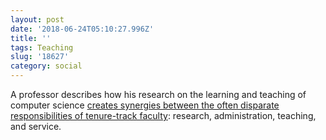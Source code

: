 ```yaml
---
layout: post
date: '2018-06-24T05:10:27.996Z'
title: ''
tags: Teaching
slug: '18627'
category: social
---
```

A professor describes how his research on the learning and teaching of computer science [creates synergies between the often disparate responsibilities of tenure-track faculty](https://medium.com/bits-and-behavior/research-teaching-and-service-oh-my-577932dda684): research, administration, teaching, and service.
